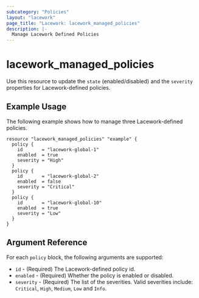 ```yaml
---
subcategory: "Policies"
layout: "lacework"
page_title: "Lacework: lacework_managed_policies"
description: |-
  Manage Lacework Defined Policies
---
```


# lacework\_managed\_policies

Use this resource to update the `state` (enabled/disabled) and the `severity` properties for Lacework-defined policies.

## Example Usage

The following example shows how to manage three Lacework-defined policies.

```hcl
resource "lacework_managed_policies" "example" {
  policy {
    id       = "lacework-global-1"
    enabled  = true
    severity = "High"
  }
  policy {
    id       = "lacework-global-2"
    enabled  = false
    severity = "Critical"
  }
  policy {
    id       = "lacework-global-10"
    enabled  = true
    severity = "Low"
  }
}
```

## Argument Reference

For each `policy` block, the following arguments are supported:

* `id` - (Required) The Lacework-defined policy id.
* `enabled` - (Required) Whether the policy is enabled or disabled.
* `severity` - (Required) The list of the severities. Valid severities include:
  `Critical`, `High`, `Medium`, `Low` and `Info`.
